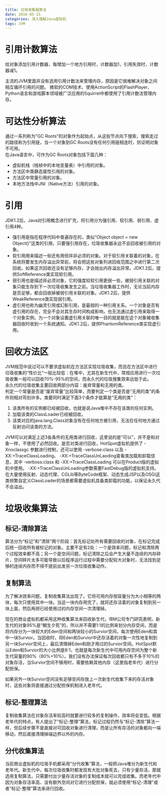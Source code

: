 ```yaml
---
title: 垃圾收集器算法
date: 2016-05-15
categories: 深入理解Java虚拟机
tags: JVM
---
```


#	引用计数算法
给对象添加引用计数器，每增加一个地方引用时，计数器加1，引用失效时，计数器减1。

主流的JVM里面并没有选用引用计数法来管理内存，原因是它很难解决对象之间相互循环引用的问题。
微软的COM技术、使用ActionScript的FlashPlayer、Python语言和游戏脚本领域被广泛应用的Squirrel中都使用了引用计数法管理内存。

#	可达性分析算法

通过一系列称为"GC Roots"的对象作为起始点，从这些节点向下搜索，搜索走过的路径称为引用链，当一个对象到GC Roots没有任何引用链相连时，则证明对象不可用。  
在Java语言中，可作为GC Roots对象包括下面几种：  
*	虚拟机栈（栈帧中的本地变量表）中引用的对象。  
*	方法区中类静态属性引用的对象。  
*	方法区中常量引用的对象。  
* 	本地方法栈中JNI（Native方法）引用的对象。

#	引用
JDK1.2后，Java对引用概念进行扩充，将引用分为强引用、软引用、弱引用、虚引用4种。  
*	强引用是指在程序代码中普遍存在的，类似“Object object = new Object()”这类的引用，只要强引用存在，垃圾收集器永远不会回收被引用的对象。  
* 	软引用用来描述一些还有用但并非必须的对象。对于软引用关联着的对象，在系统将要发生内存溢出异常前，将会把这些对象列进回收范围之中进行第二次回收。如果这次回收还没有足够内存，才会抛出内存溢出异常。JDK1.2后，提供SoftReference类实现软引用。  
*  弱引用也是描述非必须对象，它的强度较软引用更弱一些，被弱引用关联的对象只能生存到下一次垃圾收集发生之前。当垃圾收集器工作时，无论当前内存是否足够，都会回收掉被弱引用关联的对象。JDK1.2后，提供WeakReference类实现弱引用。  
*  虚引用也称为幽灵引用或幻影引用，是最弱的一种引用关系。一个对象是否有虚引用的存在，完全不会对其生存时间构成影响，也无法通过虚引用来取得一个对象实例。为一个对象设置虚引用关联的唯一目的就是能在这个对象被收集器回收时收到一个系统通知。JDK1.2后，提供PhantomReference类实现虚引用。

#	回收方法区
JVM规范中说过可以不要求虚拟机在方法区实现垃圾收集，而且在方法区中进行垃圾收集的“性价比”一般比较低：在堆中，尤其在新生代中，常规应用进行一次垃圾收集一般可以回收70%-95%的空间，而永久代的垃圾搜集效率远低于此。  
永久代的垃圾收集主要回收两部分内容：废弃常量和无用的类。  
判定一个常量是否是“废弃常量”比较简单，而要判定一个类是否是“无用的类”的条件则相对苛刻许多。类要同时满足下面3个条件才能算是“无用的类”：  
1.	该类所有的实例都已经被回收，也就是说Java堆中不存在该类的任何实例。
2.	加载该类的ClassLoader已经被回收。  
3. 	该类对应的java.lang.Class对象没有在任何地方被引用，无法在任何地方通过反射访问该类的方法。  

JVM可以对满足上述3各条件的无用类进行回收，这里说的是“可以”，并不是和对象一样，不使用了必然回收。是否对类进行回收，HotSpot虚拟机提供了 -Xnoclassgc 参数进行控制，还可以使用 -verbose:class 以及 -XX:+TraceClassLoading、 -XX:+TraceClassUnLaoding查看类加载和卸载信息，其中 -verboss:class 和 -XX:+TraceClassLoading 可以在Product版的虚拟机中使用。 -XX:+TraceClassUnLoading参数需要FastDebug版的虚拟机支持。  
在大量使用反射、动态代理、CGLib等ByteCode框架、动态生成JSP以及OSGi这类频繁自定义ClassLoader的场景都需要虚拟机具备类卸载的功能，以保证永久代不会溢出。

#	垃圾收集算法
##	标记-清除算法
算法分为“标记”和“清除”两个阶段：首先标记处所有需要回收的对象，在标记完成后统一回收所有被标记的对象。主要不足有2处：一个是效率问题，标记和清除两个过程效率都不高；另一个是空间问题，标记清除之后会产生大量不连续的内存碎片，空间碎片太多可能导致以后程序运行过程中需要分配较大对象时，无法找到足够的连续内存而不得不提前出发另一次垃圾收集动作。

##	复制算法
为了解决效率问题，复制收集算法出现了。它将可用内存按容量分为大小相等的两块，每次只使用其中一块。当这一块内存用完了，就将还存活着的对象复制到另一块上面，然后再把已经使用过的内存空间一次清理掉。

现在的商业虚拟机都采用这种收集算法来回收新生代，IBM公司专门研究表明，新生代的对象95%是“朝生夕死”的，所以并不需要1:1的比例来划分内存空间，而是将内存分为一块较大的Eden空间和两块较小的Survior空间，每次使用Eden和其中一块Survior。当回收时，将Eden和Survior中还存活着的对象一次性地复制到另一块Survior空间上，最后清理掉Eden和刚才用过的Survior空间。HotSpot默认Eden和Survior的大小比例是8:1，也就是每次新生代中可用内存空间为整个新生代容量的90%（80%+10%）。我们没有办法保证每次回收都只有不多于10%的对象存活，当Survior空间不够用时，需要依赖其他内存（这里指老年代）进行分配担保。

如果另外一块Survior空间没有足够空间存放上一次新生代收集下来的存活对象时，这些对象将直接通过分配担保机制进入老年代。

##	标记-整理算法
复制收集算法在对象存活率较高时就要进行较多的复制操作，效率将会变低。根据老年代的特点，有人提出了“标记-整理”算法，标记过程仍然与“标记-清除”算法一样，但后续步骤不是直接对可回收对象进行清理，而是让所有存活的对象都向一端移动，然后直接清理掉端边界以外的内存。

##	分代收集算法
当前商业虚拟机的垃圾手机都采用“分代收集”算法，一般把Java堆分为新生代和老年代。新生代中，每次垃圾收集时都发现有大批对象死去，只有少量存活，那就选用复制算法，只需要付出少量存活对象的复制成本就可以完成收集。而老年代中因为对象存活率高、没有额外空间对它进行分配担保，就必须使用“标记-清理”或者“标记-整理”算法来进行回收。